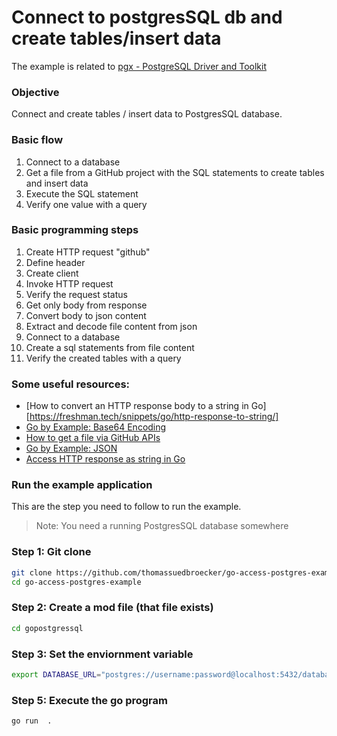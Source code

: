 # Connect to postgresSQL db and create tables/insert data

The example is related to [pgx - PostgreSQL Driver and Toolkit](https://github.com/jackc/pgx)

### Objective

Connect and create tables / insert data to PostgresSQL database.

### Basic flow 

1. Connect to a database
2. Get a file from a GitHub project with the SQL statements to create tables and insert data 
3. Execute the SQL statement
4. Verify one value with a query 

### Basic programming steps

1. Create HTTP request "github"
2. Define header
3. Create client
4. Invoke HTTP request
5. Verify the request status
6. Get only body from response
7. Convert body to json content
8. Extract and decode file content from json
9. Connect to a database
10. Create a sql statements from file content
11. Verify the created tables with a query	

### Some useful resources:

* [How to convert an HTTP response body to a string in Go][https://freshman.tech/snippets/go/http-response-to-string/]
* [Go by Example: Base64 Encoding](https://gobyexample.com/base64-encoding)
* [How to get a file via GitHub APIs](https://stackoverflow.com/questions/9272535/how-to-get-a-file-via-github-apis)
* [Go by Example: JSON](https://gobyexample.com/json)
* [Access HTTP response as string in Go](https://stackoverflow.com/questions/38673673/access-http-response-as-string-in-go)


### Run the example application

This are the step you need to follow to run the example.

>Note: You need a running PostgresSQL database somewhere

### Step 1: Git clone

```sh
git clone https://github.com/thomassuedbroecker/go-access-postgres-example.git
cd go-access-postgres-example
```

### Step 2: Create a mod file (that file exists)

```sh
cd gopostgressql
```

### Step 3: Set the enviornment variable

```sh
export DATABASE_URL="postgres://username:password@localhost:5432/database_name"
```

### Step 5: Execute the go program

```sh
go run  .
```


